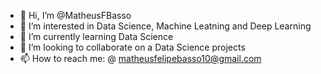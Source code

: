 - 👋 Hi, I’m @MatheusFBasso
- 👀 I’m interested in Data Science, Machine Leatning and Deep Learning
- 🌱 I’m currently learning Data Science
- 💞️ I’m looking to collaborate on a Data Science projects
- 📫 How to reach me: @ matheusfelipebasso10@gmail.com
